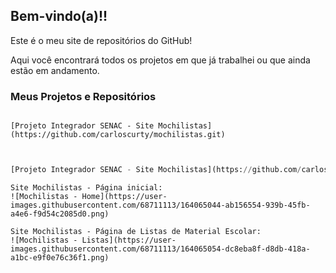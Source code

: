 ## Bem-vindo(a)!! 

Este é o meu site de repositórios do GitHub!

Aqui você encontrará todos os projetos em que já trabalhei ou que ainda estão em andamento.


### Meus Projetos e Repositórios


~~~HTML/CSS

[Projeto Integrador SENAC - Site Mochilistas](https://github.com/carloscurty/mochilistas.git)
 
~~~

~~~PYTHON

[Projeto Integrador SENAC - Site Mochilistas](https://github.com/carloscurty/Projeto-Integrador-SENAC)
~~~

~~~IMAGENS
Site Mochilistas - Página inicial:
![Mochilistas - Home](https://user-images.githubusercontent.com/68711113/164065044-ab156554-939b-45fb-a4e6-f9d54c2085d0.png)

Site Mochilistas - Página de Listas de Material Escolar:
![Mochilistas - Listas](https://user-images.githubusercontent.com/68711113/164065054-dc8eba8f-d8db-418a-a1bc-e9f0e76c36f1.png)
~~~